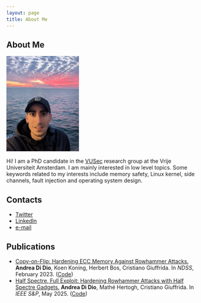 ```yaml
---
layout: page
title: About Me
---
```

## About Me

<img src="/img/me_new.jpg" alt="Hey There :)" height="250" width="190">


Hi! I am a PhD candidate in the [VUSec](https://www.vusec.net/) research group at the Vrije Universiteit Amsterdam. I am mainly interested in low level topics. Some keywords related to my interests include memory safety, Linux kernel, side channels, fault injection and operating system design.

## Contacts

* [Twitter](https://twitter.com/hammertux)
* [LinkedIn](https://www.linkedin.com/in/andrea-di-dio-17b468131/)
* [e-mail](mailto:a.di.dio@.vu.nl)

## Publications

* [Copy-on-Flip: Hardening ECC Memory Against Rowhammer Attacks.](https://download.vusec.net/papers/cof_ndss23.pdf) __Andrea Di Dio__, Koen Koning, Herbert Bos, Cristiano Giuffrida. In _NDSS_, February 2023. ([Code](https://github.com/vusec/Copy-on-Flip))
* [Half Spectre, Full Exploit: Hardening Rowhammer Attacks with Half Spectre Gadgets.](https://download.vusec.net/papers/halfspectre_sp25.pdf) __Andrea Di Dio__, Mathé Hertogh, Cristiano Giuffrida. In _IEEE S&P_, May 2025. ([Code](https://github.com/vusec/half-spectre))
